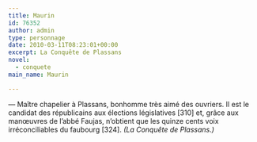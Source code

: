 ```yaml
---
title: Maurin
id: 76352
author: admin
type: personnage
date: 2010-03-11T08:23:01+00:00
excerpt: La Conquête de Plassans
novel:
  - conquete
main_name: Maurin

---
```

— Maître chapelier à Plassans, bonhomme très aimé des ouvriers. Il est le candidat des républicains aux élections législatives [310] et, grâce aux manœuvres de l’abbé Faujas, n’obtient que les quinze cents voix irréconciliables du faubourg [324]. _(La Conquête de Plassans.)_